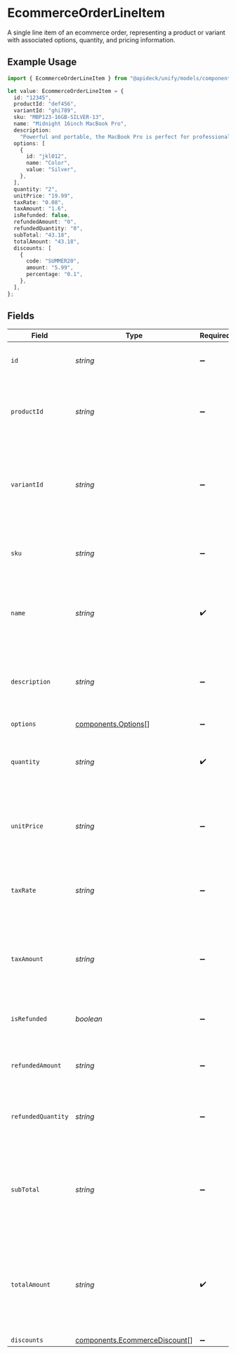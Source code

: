 # EcommerceOrderLineItem

A single line item of an ecommerce order, representing a product or variant with associated options, quantity, and pricing information.

## Example Usage

```typescript
import { EcommerceOrderLineItem } from "@apideck/unify/models/components";

let value: EcommerceOrderLineItem = {
  id: "12345",
  productId: "def456",
  variantId: "ghi789",
  sku: "MBP123-16GB-SILVER-13",
  name: "Midnight 16inch MacBook Pro",
  description:
    "Powerful and portable, the MacBook Pro is perfect for professionals and creatives.",
  options: [
    {
      id: "jkl012",
      name: "Color",
      value: "Silver",
    },
  ],
  quantity: "2",
  unitPrice: "19.99",
  taxRate: "0.08",
  taxAmount: "1.6",
  isRefunded: false,
  refundedAmount: "0",
  refundedQuantity: "0",
  subTotal: "43.18",
  totalAmount: "43.18",
  discounts: [
    {
      code: "SUMMER20",
      amount: "5.99",
      percentage: "0.1",
    },
  ],
};
```

## Fields

| Field                                                                                                        | Type                                                                                                         | Required                                                                                                     | Description                                                                                                  | Example                                                                                                      |
| ------------------------------------------------------------------------------------------------------------ | ------------------------------------------------------------------------------------------------------------ | ------------------------------------------------------------------------------------------------------------ | ------------------------------------------------------------------------------------------------------------ | ------------------------------------------------------------------------------------------------------------ |
| `id`                                                                                                         | *string*                                                                                                     | :heavy_minus_sign:                                                                                           | A unique identifier for an object.                                                                           | 12345                                                                                                        |
| `productId`                                                                                                  | *string*                                                                                                     | :heavy_minus_sign:                                                                                           | A unique identifier for the product associated with the line item.                                           | def456                                                                                                       |
| `variantId`                                                                                                  | *string*                                                                                                     | :heavy_minus_sign:                                                                                           | A unique identifier for the variant of the product associated with the line item, if applicable.             | ghi789                                                                                                       |
| `sku`                                                                                                        | *string*                                                                                                     | :heavy_minus_sign:                                                                                           | The SKU of the product or variant associated with the line item.                                             | MBP123-16GB-SILVER-13                                                                                        |
| `name`                                                                                                       | *string*                                                                                                     | :heavy_check_mark:                                                                                           | The name of the product or variant associated with the line item.                                            | Midnight 16inch MacBook Pro                                                                                  |
| `description`                                                                                                | *string*                                                                                                     | :heavy_minus_sign:                                                                                           | The description of the product or variant associated with the line item.                                     | Powerful and portable, the MacBook Pro is perfect for professionals and creatives.                           |
| `options`                                                                                                    | [components.Options](../../models/components/options.md)[]                                                   | :heavy_minus_sign:                                                                                           | N/A                                                                                                          |                                                                                                              |
| `quantity`                                                                                                   | *string*                                                                                                     | :heavy_check_mark:                                                                                           | The quantity of the product or variant associated with the line item.                                        | 2                                                                                                            |
| `unitPrice`                                                                                                  | *string*                                                                                                     | :heavy_minus_sign:                                                                                           | The unit price of the product or variant associated with the line item.                                      | 19.99                                                                                                        |
| `taxRate`                                                                                                    | *string*                                                                                                     | :heavy_minus_sign:                                                                                           | The tax rate applied to the product or variant associated with the line item.                                | 0.08                                                                                                         |
| `taxAmount`                                                                                                  | *string*                                                                                                     | :heavy_minus_sign:                                                                                           | The total tax amount applied to the product or variant associated with the line item.                        | 1.6                                                                                                          |
| `isRefunded`                                                                                                 | *boolean*                                                                                                    | :heavy_minus_sign:                                                                                           | Whether the line item has been refunded.                                                                     | false                                                                                                        |
| `refundedAmount`                                                                                             | *string*                                                                                                     | :heavy_minus_sign:                                                                                           | The amount of the line item that has been refunded.                                                          | 0                                                                                                            |
| `refundedQuantity`                                                                                           | *string*                                                                                                     | :heavy_minus_sign:                                                                                           | The quantity of the line item that has been refunded.                                                        | 0                                                                                                            |
| `subTotal`                                                                                                   | *string*                                                                                                     | :heavy_minus_sign:                                                                                           | The sub total for the product(s) or variant associated with the line item, excluding taxes and discounts.    | 43.18                                                                                                        |
| `totalAmount`                                                                                                | *string*                                                                                                     | :heavy_check_mark:                                                                                           | The total amount for the product(s) or variant associated with the line item, including taxes and discounts. | 43.18                                                                                                        |
| `discounts`                                                                                                  | [components.EcommerceDiscount](../../models/components/ecommercediscount.md)[]                               | :heavy_minus_sign:                                                                                           | N/A                                                                                                          |                                                                                                              |